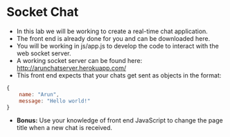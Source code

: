 # Socket Chat

- In this lab we will be working to create a real-time chat application.
- The front end is already done for you and can be downloaded here.
- You will be working in js/app.js to develop the code to interact with the web socket server.
- A working socket server can be found here: http://arunchatserver.herokuapp.com/
- This front end expects that your chats get sent as objects in the format:

```javascript
{
	name: "Arun",
	message: "Hello world!"
}
```

- **Bonus:** Use your knowledge of front end JavaScript to change the page title when a new chat is received.